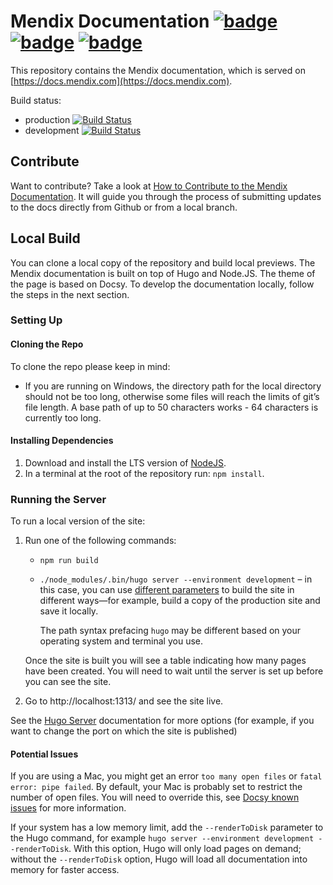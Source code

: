 # Mendix Documentation [![badge](https://img.shields.io/badge/hugo-0.109.0-green.svg)](https://gohugo.io/) [![badge](https://img.shields.io/badge/node-18.14.0-green.svg)](https://nodejs.org/en/) [![badge](https://img.shields.io/badge/docsy-0.6.0-green.svg)](https://www.docsy.dev/)

This repository contains the Mendix documentation, which is served on [https://docs.mendix.com](https://docs.mendix.com).

Build status:

* production [![Build Status](https://secure.travis-ci.org/mendix/docs.png?branch=production)](https://app.travis-ci.com/github/mendix/docs)
* development [![Build Status](https://secure.travis-ci.org/mendix/docs.png?branch=development)](https://app.travis-ci.com/github/mendix/docs)

## Contribute

Want to contribute? Take a look at [How to Contribute to the Mendix Documentation](https://docs.mendix.com/developerportal/community-tools/contribute-to-mendix-docs). It will guide you through the process of submitting updates to the docs directly from Github or from a local branch.

## Local Build

You can clone a local copy of the repository and build local previews. The Mendix documentation is built on top of Hugo and Node.JS. The theme of the page is based on Docsy. To develop the documentation locally, follow the steps in the next section.

### Setting Up

#### Cloning the Repo

To clone the repo please keep in mind:

* If you are running on Windows, the directory path for the local directory should not be too long, otherwise some files will reach the limits of git’s file length. A base path of up to 50 characters works - 64 characters is currently too long.

#### Installing Dependencies

1. Download and install the LTS version of [NodeJS](https://nodejs.org/en/download/).
1. In a terminal at the root of the repository run: `npm install`.

### Running the Server

To run a local version of the site: 

1. Run one of the following commands:

    * `npm run build`
    * `./node_modules/.bin/hugo server --environment development` – in this case, you can use [different parameters](https://gohugo.io/commands/hugo_server/) to build the site in different ways—for example, build a copy of the production site and save it locally. 
    
        The path syntax prefacing `hugo` may be different based on your operating system and terminal you use.

    Once the site is built you will see a table indicating how many pages have been created. You will need to wait until the server is set up before you can see the site.

2. Go to http://localhost:1313/  and see the site live.

See the [Hugo Server](https://gohugo.io/commands/hugo_server/) documentation for more options (for example, if you want to change the port on which the site is published)

#### Potential Issues

If you are using a Mac, you might get an error `too many open files` or `fatal error: pipe failed`. By default, your Mac is probably set to restrict the number of open files. You will need to override this, see [Docsy known issues](https://www.docsy.dev/docs/getting-started/#known-issues) for more information.

If your system has a low memory limit, add the `--renderToDisk` parameter to the Hugo command, for example `hugo server --environment development --renderToDisk`. With this option, Hugo will only load pages on demand; without the `--renderToDisk` option, Hugo will load all documentation into memory for faster access.
